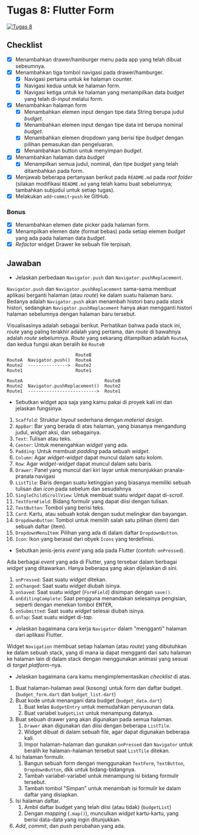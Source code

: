 # Tugas 8: Flutter Form

[![Tugas 8](https://img.shields.io/badge/assignment-Tugas%208-blue)](https://pbp-fasilkom-ui.github.io/ganjil-2023/assignments/tugas/tugas-8)

## Checklist

- [x] Menambahkan drawer/hamburger menu pada app yang telah dibuat sebeumnya.
- [x] Menambahkan tiga tombol navigasi pada drawer/hamburger.
  - [x] Navigasi pertama untuk ke halaman counter.
  - [x] Navigasi kedua untuk ke halaman form.
  - [x] Navigasi ketiga untuk ke halaman yang menampilkan data _budget_ yang telah di-_input_ melalui form.
- [x] Menambahkan halaman form
  - [x] Menambahkan elemen input dengan tipe data String berupa judul _budget_.
  - [x] Menambahkan elemen input dengan tipe data int berupa nominal _budget_.
  - [x] Menambahkan elemen dropdown yang berisi tipe _budget_ dengan pilihan pemasukan dan pengeluaran.
  - [x] Menambahkan button untuk menyimpan _budget_.
- [x] Menambahkan halaman data _budget_
  - [x] Menampilkan semua judul, nominal, dan tipe _budget_ yang telah ditambahkan pada form.
- [x] Menjawab beberapa pertanyaan berikut pada `README.md` pada _root folder_ (silakan modifikasi `README.md` yang telah kamu buat sebelumnya; tambahkan subjudul untuk setiap tugas).
- [x] Melakukan `add`-`commit`-`push` ke GitHub.

### Bonus

- [x] Menambahkan elemen date picker pada halaman form.
- [x] Menampilkan elemen date (format bebas) pada setiap elemen _budget_ yang ada pada halaman data _budget_.
- [x] _Refactor_ widget Drawer ke sebuah file terpisah.

## Jawaban

- Jelaskan perbedaan `Navigator.push` dan `Navigator.pushReplacement`.

`Navigator.push` dan `Navigator.pushReplacement` sama-sama membuat aplikasi berganti halaman (atau *route*) ke dalam suatu halaman baru. Bedanya adalah `Navigator.push` akan menambah histori baru pada *stack* histori, sedangkan `Navigator.pushReplacement` hanya akan mengganti histori halaman sebelumnya dengan halaman baru tersebut.

Visualisasinya adalah sebagai berikut. Perhatikan bahwa pada stack ini, *route* yang paling terakhir adalah yang pertama, dan *route* di bawahnya adalah *route* sebelumnya. *Route* yang sekarang ditampilkan adalah `RouteA`, dan kedua fungsi akan beralih ke `RouteB`

```
                          RouteB
RouteA  Navigator.push()  RouteA
Route2  --------------->  Route2
Route1                    Route1

RouteA                               RouteB
Route2  Navigator.pushReplacement()  Route2
Route1  -------------------------->  Route1
```

- Sebutkan widget apa saja yang kamu pakai di proyek kali ini dan jelaskan fungsinya.

1. `Scaffold`: Struktur *layout* sederhana dengan *material design*.
2. `AppBar`: Bar yang berada di atas halaman, yang biasanya mengandung judul, *widget* aksi, dan sebagainya. 
3. `Text`: Tulisan atau teks.
4. `Center`: Untuk menengahkan *widget* yang ada.
5. `Padding`: Untuk membuat *padding* pada sebuah *widget*.
6. `Column`: Agar *widget*-*widget* dapat muncul dalam satu kolom.
7. `Row`: Agar *widget*-*widget* dapat muncul dalam satu baris.
8. `Drawer`: Panel yang muncul dari kiri layar untuk menunjukkan pranala-pranala navigasi
9. `ListTile`: Baris dengan suatu ketinggian yang biasanya memiliki sebuah tulisan dan *icon* pada sebelum dan sesudahnya
10. `SingleChildScrollView`: Untuk membuat suatu *widget* dapat di-*scroll*.
11. `TextFormField`: Bidang formulir yang dapat diisi dengan tulisan.
12. `TextButton`: Tombol yang berisi teks.
13. `Card`: Kartu, atau sebuah kotak dengan sudut melingkar dan bayangan.
14. `DropdownButton`: Tombol untuk memilih salah satu pilihan (item) dari sebuah daftar (item).
15. `DropdownMenuItem`: Pilihan yang ada di dalam daftar `DropdownButton`.
16. `Icon`: Ikon yang berasal dari obyek `Icons` yang terdefinisi.

- Sebutkan jenis-jenis _event_ yang ada pada Flutter (contoh: `onPressed`).

Ada berbagai *event* yang ada di Flutter, yang tersebar dalam berbagai *widget* yang ditawarkan. Hanya beberapa yang akan dijelaskan di sini.

1. `onPressed`: Saat suatu *widget* ditekan.
2. `onChanged`: Saat suatu *widget* diubah isinya.
3. `onSaved`: Saat suatu *widget* (`FormField`) disimpan dengan `save()`.
4. `onEditingComplete`: Saat pengguna menandakan selesainya pengisian, seperti dengan menekan tombol <kbd>ENTER</kbd>,
5. `onSubmitted`: Saat suatu *widget* selesai diubah isinya.
6. `onTap`: Saat suatu widget di-*tap*.

- Jelaskan bagaimana cara kerja `Navigator` dalam "mengganti" halaman dari aplikasi Flutter.

Widget `Navigation` membuat setiap halaman (atau *route*) yang dibutuhkan ke dalam sebuah stack, yang di mana ia dapat mengganti dari satu halaman ke halaman lain di dalam stack dengan menggunakan animasi yang sesuai di *target platform*-nya.

- Jelaskan bagaimana cara kamu mengimplementasikan _checklist_ di atas.

1. Buat halaman-halaman awal (kosong) untuk form dan daftar budget. (`budget_form.dart` dan `budget_list.dart`)
2. Buat kode untuk menangani data budget (`budget_data.dart`)
   1. Buat kelas `BudgetEntry` untuk memudahkan penyusunan data.
   2. Buat variabel `budgetList` untuk menampung datanya. 
3. Buat sebuah drawer yang akan digunakan pada semua halaman.
   1. `Drawer` akan digunakan dan diisi dengan beberapa `ListTile`.
   2. Widget dibuat di dalam sebuah file, agar dapat digunakan beberapa kali.
   3. Impor halaman-halaman dan gunakan `onPressed` dan `Navigator` untuk beralih ke halaman-halaman tersebut saat `ListTile` ditekan.
4. Isi halaman formulir.
   1. Bangun sebuah form dengan menggunakan `TextForm`, `TextButton`, `DropdownButton`, dkk untuk bidang-bidangnya.
   2. Tambah variabel-variabel untuk menampung isi bidang formulir tersebut.
   3. Tambah tombol "Simpan" untuk menambah isi formulir ke dalam daftar yang disiapkan.
5. Isi halaman daftar.
   1. Ambil daftar budget yang telah diisi (atau tidak) (`budgetList`)
   2. Dengan *mapping* (`.map()`), munculkan *widget* kartu-kartu, yang berisi data-data yang ingin ditunjukkan.
6. *Add*, *commit*, dan *push* perubahan yang ada.